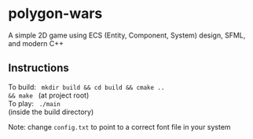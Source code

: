 # polygon-wars
A simple 2D game using ECS (Entity, Component, System) design, SFML, and modern C++

## Instructions
To build: <code> mkdir build && cd build && cmake .. && make </code> (at project root)<br>
To play: <code> ./main </code> (inside the build directory)

Note: change <code>config.txt</code> to point to a correct font file in your system
